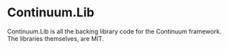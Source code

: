 # Continuum.Lib
 Continuum.Lib is all the backing library code for the Continuum framework. The libraries themselves, are MIT.
